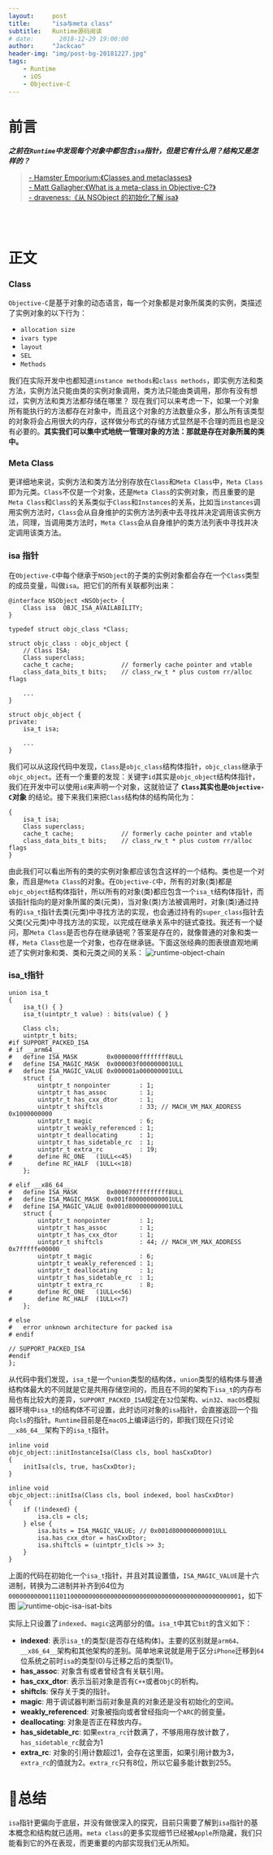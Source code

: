 ```yaml
---
layout:     post
title:      "isa与meta class"
subtitle:   Runtime源码阅读
# date:       2018-12-29 19:00:00
author:     "Jackcao"
header-img: "img/post-bg-20181227.jpg"
tags:
    - Runtime
    - iOS
    - Objective-C
---
```

 
# 前言
***之前在`Runtime`中发现每个对象中都包含`isa`指针，但是它有什么用？结构又是怎样的？***

> [- Hamster Emporium:《Classes and metaclasses》](http://www.sealiesoftware.com/blog/archive/2009/04/14/objc_explain_Classes_and_metaclasses.html)<br/>
> [- Matt Gallagher:《What is a meta-class in Objective-C?》](https://www.cocoawithlove.com/2010/01/what-is-meta-class-in-objective-c.html)<br/>
> [- draveness:《从 NSObject 的初始化了解 isa》](https://github.com/draveness/analyze/blob/master/contents/objc/从%20NSObject%20的初始化了解%20isa.md)

<br/>
<br/>


# 正文
### Class
`Objective-C`是基于对象的动态语言，每一个对象都是对象所属类的实例，类描述了实例对象的以下行为：
* `allocation size`
* `ivars type`
* `layout`
* `SEL`
* `Methods`

我们在实际开发中也都知道`instance methods`和`class methods`，即实例方法和类方法，实例方法只能由类的实例对象调用，类方法只能由类调用，那你有没有想过，实例方法和类方法都存储在哪里？
现在我们可以来考虑一下，如果一个对象所有能执行的方法都存在对象中，而且这个对象的方法数量众多，那么所有该类型的对象将会占用很大的内存，这样做分布式的存储方式显然是不合理的而且也是没有必要的。**其实我们可以集中式地统一管理对象的方法：那就是存在对象所属的类中。**

### Meta Class
更详细地来说，实例方法和类方法分别存放在`Class`和`Meta Class`中，`Meta Class`即为元类。`Class`不仅是一个对象，还是`Meta Class`的实例对象，而且重要的是`Meta Class`和`Class`的关系类似于`Class`和`Instances`的关系，比如当`instances`调用实例方法时，`Class`会从自身维护的实例方法列表中去寻找并决定调用该实例方法，同理，当调用类方法时，`Meta Class`会从自身维护的类方法列表中寻找并决定调用该类方法。

### isa 指针
在`Objective-C`中每个继承于`NSObject`的子类的实例对象都会存在一个`Class`类型的成员变量，叫做`isa`。把它们的所有关联都列出来：
```
@interface NSObject <NSObject> {
    Class isa  OBJC_ISA_AVAILABILITY;
}

typedef struct objc_class *Class;

struct objc_class : objc_object {
    // Class ISA;
    Class superclass;
    cache_t cache;             // formerly cache pointer and vtable
    class_data_bits_t bits;    // class_rw_t * plus custom rr/alloc flags

    ...
}

struct objc_object {
private:
    isa_t isa;
  
    ...
}

```
我们可以从这段代码中发现，`Class`是`objc_class`结构体指针，`objc_class`继承于`objc_object`。还有一个重要的发现：关键字`id`其实是`objc_object`结构体指针，我们在开发中可以使用`id`来声明一个对象，这就验证了 **`Class`其实也是`Objective-C`对象** 的结论。接下来我们来把`Class`结构体的结构简化为：
```
{
    isa_t isa;
    Class superclass;
    cache_t cache;             // formerly cache pointer and vtable
    class_data_bits_t bits;    // class_rw_t * plus custom rr/alloc flags
}
```
由此我们可以看出所有的类的实例对象都应该包含这样的一个结构。类也是一个对象，而且是`Meta Class`的对象。在`Objective-C`中，所有的对象(类)都是`objc_object`结构体指针，所以所有的对象(类)都应包含一个`isa_t`结构体指针，而该指针指向的是对象所属的类(元类)，当对象(类)方法被调用时，对象(类)通过持有的`isa_t`指针去类(元类)中寻找方法的实现，也会通过持有的`super_class`指针去父类(父元类)中寻找方法的实现，以完成在继承关系中的链式查找。我还有一个疑问，那`Meta Class`是否也存在继承链呢？答案是存在的，就像普通的对象和类一样，`Meta Class`也是一个对象，也存在继承链。下面这张经典的图表很直观地阐述了实例对象和类、类和元类之间的关系：
![runtime-object-chain](/img/in-post/in-post-2018/runtime-object-chain.png)

### isa_t指针

```
union isa_t 
{
    isa_t() { }
    isa_t(uintptr_t value) : bits(value) { }

    Class cls;
    uintptr_t bits;
#if SUPPORT_PACKED_ISA
# if __arm64__
#   define ISA_MASK        0x0000000ffffffff8ULL
#   define ISA_MAGIC_MASK  0x000003f000000001ULL
#   define ISA_MAGIC_VALUE 0x000001a000000001ULL
    struct {
        uintptr_t nonpointer        : 1;
        uintptr_t has_assoc         : 1;
        uintptr_t has_cxx_dtor      : 1;
        uintptr_t shiftcls          : 33; // MACH_VM_MAX_ADDRESS 0x1000000000
        uintptr_t magic             : 6;
        uintptr_t weakly_referenced : 1;
        uintptr_t deallocating      : 1;
        uintptr_t has_sidetable_rc  : 1;
        uintptr_t extra_rc          : 19;
#       define RC_ONE   (1ULL<<45)
#       define RC_HALF  (1ULL<<18)
    };

# elif __x86_64__
#   define ISA_MASK        0x00007ffffffffff8ULL
#   define ISA_MAGIC_MASK  0x001f800000000001ULL
#   define ISA_MAGIC_VALUE 0x001d800000000001ULL
    struct {
        uintptr_t nonpointer        : 1;
        uintptr_t has_assoc         : 1;
        uintptr_t has_cxx_dtor      : 1;
        uintptr_t shiftcls          : 44; // MACH_VM_MAX_ADDRESS 0x7fffffe00000
        uintptr_t magic             : 6;
        uintptr_t weakly_referenced : 1;
        uintptr_t deallocating      : 1;
        uintptr_t has_sidetable_rc  : 1;
        uintptr_t extra_rc          : 8;
#       define RC_ONE   (1ULL<<56)
#       define RC_HALF  (1ULL<<7)
    };

# else
#   error unknown architecture for packed isa
# endif

// SUPPORT_PACKED_ISA
#endif
};
```
从代码中我们发现，`isa_t`是一个`union`类型的结构体，`union`类型的结构体与普通结构体最大的不同就是它是共用存储空间的，而且在不同的架构下`isa_t`的内存布局也有比较大的差异，`SUPPORT_PACKED_ISA`规定在`32`位架构、`win32`、`macOS`模拟器环境中`isa_t`的结构体不可设置，此时访问对象的`isa`指针，会直接返回一个指向`cls`的指针。`Runtime`目前是在`macOS`上编译运行的，即我们现在只讨论`__x86_64__`架构下的`isa_t`指针。

```
inline void 
objc_object::initInstanceIsa(Class cls, bool hasCxxDtor)
{
    initIsa(cls, true, hasCxxDtor);
}

inline void 
objc_object::initIsa(Class cls, bool indexed, bool hasCxxDtor) 
{ 
    if (!indexed) {
        isa.cls = cls;
    } else {
        isa.bits = ISA_MAGIC_VALUE; // 0x001d800000000001ULL
        isa.has_cxx_dtor = hasCxxDtor;
        isa.shiftcls = (uintptr_t)cls >> 3;
    }
}
```
上面的代码在初始化一个`isa_t`指针，并且对其设置值，`ISA_MAGIC_VALUE`是十六进制，转换为二进制并补齐到64位为`0000000000011101100000000000000000000000000000000000000000000001`，如下图
![runtime-objc-isa-isat-bits](/img/in-post/in-post-2018/runtime-objc-isa-isat-bits.png)

实际上只设置了`indexed`、`magic`这两部分的值。`isa_t`中其它`bit`的含义如下：

* **indexed**: 表示`isa_t`的类型(是否存在结构体)。主要的区别就是`arm64`、`__x86_64__`架构和其他架构的差别。简单地来说就是用于区分`iPhone`迁移到`64`位系统之前时`isa`的类型(0)与迁移之后的类型(1)。
* **has_assoc**: 对象含有或者曾经含有关联引用。
* **has_cxx_dtor**: 表示当前对象是否有`C++`或者`ObjC`的析构。
* **shiftcls**: 保存关于类的指针。
* **magic**: 用于调试器判断当前对象是真的对象还是没有初始化的空间。
* **weakly_referenced**: 对象被指向或者曾经指向一个`ARC`的弱变量。
* **deallocating**: 对象是否正在释放内存。
* **has_sidetable_rc**: 如果`extra_rc`计数满了，不够用用存放计数了，`has_sidetable_rc`就会为1
* **extra_rc**: 对象的引用计数超过1，会存在这里面，如果引用计数为3，`extra_rc`的值就为2。`extra_rc`只有8位，所以它最多能计数到255。

# 总结
`isa`指针更偏向于底层，并没有做很深入的探究，目前只需要了解到`isa`指针的基本概念和结构就已适用。`meta class`的更多实现细节已经被`Apple`所隐藏，我们只能看到它的外在表现，而更重要的内部实现我们无从所知。